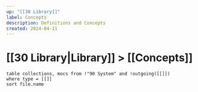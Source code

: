 ```yaml
---
up: "[[30 Library]]"
label: Concepts
description: Definitions and Concepts
created: 2024-04-11
---
```

# [[30 Library|Library]] > [[Concepts]]

```dataview
table collections, mocs from !"90 System" and !outgoing([[]])
where type = [[]]
sort file.name
```
